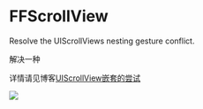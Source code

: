 # FFScrollView

Resolve the UIScrollViews nesting gesture conflict.

解决一种

详情请见博客[UIScrollView嵌套的尝试](http://frizzlefur.com/2017/10/05/iOS_UIScrollView%E5%B5%8C%E5%A5%97%E7%9A%84%E5%B0%9D%E8%AF%95/#more)

![](oc98nass3.bkt.clouddn.com/FFScrollView.gif)

